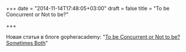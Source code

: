 +++
date = "2014-11-14T17:48:05+03:00"
draft = false
title = "To be Concurrent or Not to be?"

+++

<p>Новая статья в блоге&nbsp;gopheracademy: &quot;<a href="http://blog.gopheracademy.com/birthday-bash-2014/to-be-concurrent/">To be Concurrent or Not to be? Sometimes Both</a>&quot;</p>

